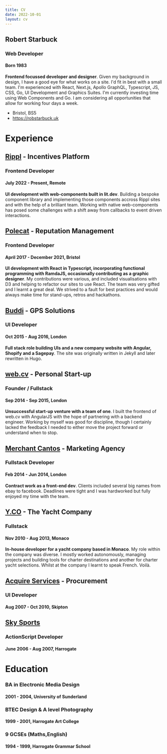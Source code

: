 ```yaml
---
title: CV
date: 2022-10-01
layout: cv
---
```


## Robert Starbuck
### Web Developer
#### Born 1983

**Frontend focussed developer and designer**. Given my background in design, I have a good eye for what works on a site. I'd fit in best with a small team. I'm experienced with React, Next.js, Apollo GraphQL, Typescript, JS, CSS, Go, UI Development and Graphics Suites. I'm currently investing time using Web Components and Go. I am considering all opportunities that allow for working four days a week.

- Bristol, BS5
- https://robstarbuck.uk

# Experience

## [Rippl](https://rippl.work/) - Incentives Platform
### Frontend Developer
#### July 2022 - Present, Remote

**UI development with web-components built in lit.dev**. Building a bespoke component library and implementing those components accross Rippl sites and with the help of a brilliant team. Working with native web-components has posed some challenges with a shift away from callbacks to event driven interactions.

## [Polecat](https://polecat.com/) - Reputation Management
### Frontend Developer
#### April 2017 - December 2021, Bristol

**UI development with React in Typescript, incorporating functional programming with RamdaJS, occasionally contributing as a graphic designer**. My contributions were various, and included visualisations with D3 and helping to refactor our sites to use React. The team was very gifted and I learnt a great deal. We strived to a fault for best practices and would always make time for stand-ups, retros and hackathons.

## [Buddi](https://www.buddi.co.uk) - GPS Solutions
### UI Developer
#### Oct 2015 - Aug 2016, London

**Full stack role building UIs and a new company website with Angular, Shopify and a Sagepay**. The site was originally written in Jekyll and later rewritten in Hugo.

## [web.cv](https://web.cv) - Personal Start-up
### Founder / Fullstack
#### Sep 2014 - Sep 2015, London

**Unsuccessful start-up venture with a team of one**. I built the front­end of web.cv with AngularJS with the hope of partnering with a backend engineer. Working by myself was good for discipline, though I certainly lacked the feedback I needed to either move the project forward or understand when to stop.

## [Merchant Cantos](https://merchantcantos.com) - Marketing Agency
### Fullstack Developer
#### Feb 2014 - Jun 2014, London

**Contract work as a front-end dev**. Clients included several big names from ebay to facebook. Deadlines were tight and I was hard­worked but fully enjoyed my time with the team.

## [Y.CO](https://y.co) - The Yacht Company
### Fullstack
#### Nov 2010 - Aug 2013, Monaco

**In-house developer for a yacht company based in Monaco**. My role within the company was diverse. I mostly worked autonomously, managing projects and building tools for charter destinations and another for charter yacht selections. Whilst at the company I learnt to speak French. Voilà.

## [Acquire Services](https://www.compass-group.co.uk/) - Procurement
### UI Developer
#### Aug 2007 - Oct 2010, Skipton

## [Sky Sports](https://skysports.com)
### ActionScript Developer
#### June 2006 - Aug 2007, Harrogate

# Education

### BA in Electronic Media Design
#### 2001 - 2004, University of Sunderland

### BTEC Design & A level Photography
#### 1999 - 2001, Harrogate Art College

### 9 GCSEs (Maths,English)
#### 1994 - 1999, Harrogate Grammar School
